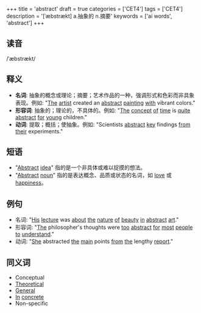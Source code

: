 +++
title = 'abstract'
draft = true
categories = ['CET4']
tags = ['CET4']
description = '[ˈæbstrækt] a.抽象的 n.摘要'
keywords = ['ai words', 'abstract']
+++

## 读音
/ˈæbstrækt/

## 释义
- **名词**: 抽象的概念或理论；摘要；艺术作品的一种，强调形式和色彩而非具象表现。例如: "[The](/zh/post/the/) [artist](/zh/post/artist/) created an [abstract](/zh/post/abstract/) [painting](/zh/post/painting/) [with](/zh/post/with/) vibrant colors."
- **形容词**: 抽象的；理论的，不具体的。例如: "[The](/zh/post/the/) [concept](/zh/post/concept/) [of](/zh/post/of/) [time](/zh/post/time/) is [quite](/zh/post/quite/) [abstract](/zh/post/abstract/) [for](/zh/post/for/) [young](/zh/post/young/) children."
- **动词**: 提取；概括；使抽象。例如: "Scientists [abstract](/zh/post/abstract/) [key](/zh/post/key/) findings [from](/zh/post/from/) [their](/zh/post/their/) experiments."

## 短语
- "[Abstract](/zh/post/abstract/) [idea](/zh/post/idea/)" 指的是一个非具体或难以捉摸的想法。
- "[Abstract](/zh/post/abstract/) [noun](/zh/post/noun/)" 指的是表达概念、品质或状态的名词，如 [love](/zh/post/love/) 或 [happiness](/zh/post/happiness/)。

## 例句
- 名词: "[His](/zh/post/his/) [lecture](/zh/post/lecture/) was [about](/zh/post/about/) [the](/zh/post/the/) [nature](/zh/post/nature/) [of](/zh/post/of/) [beauty](/zh/post/beauty/) [in](/zh/post/in/) [abstract](/zh/post/abstract/) [art](/zh/post/art/)."
- 形容词: "[The](/zh/post/the/) philosopher's thoughts were [too](/zh/post/too/) [abstract](/zh/post/abstract/) [for](/zh/post/for/) [most](/zh/post/most/) [people](/zh/post/people/) [to](/zh/post/to/) [understand](/zh/post/understand/)."
- 动词: "[She](/zh/post/she/) abstracted [the](/zh/post/the/) [main](/zh/post/main/) points [from](/zh/post/from/) [the](/zh/post/the/) lengthy [report](/zh/post/report/)."

## 同义词
- Conceptual
- [Theoretical](/zh/post/theoretical/)
- [General](/zh/post/general/)
- [In](/zh/post/in/) [concrete](/zh/post/concrete/)
- Non-specific
